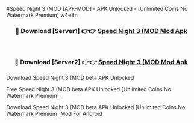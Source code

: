 #Speed Night 3 (MOD [APK-MOD] - APK Unlocked - [Unlimited Coins No Watermark Premium] w4e8n



<div align="center">

<h3>🔴 Download [Server1] 👉👉 <a href="https://momento.my/?title=Speed_Night_3_(MOD">Speed Night 3 (MOD Mod Apk</a></h3><br>

<h3>🔴 Download [Server2] 👉👉 <a href="https://momento.my/?title=Speed_Night_3_(MOD">Speed Night 3 (MOD Mod Apk</a></h3>
</div>



Download Speed Night 3 (MOD beta APK Unlocked

Free Speed Night 3 (MOD beta APK Unlocked [Unlimited Coins No Watermark Premium]

Download Speed Night 3 (MOD beta APK Unlocked [Unlimited Coins No Watermark Premium] Mod For Android
